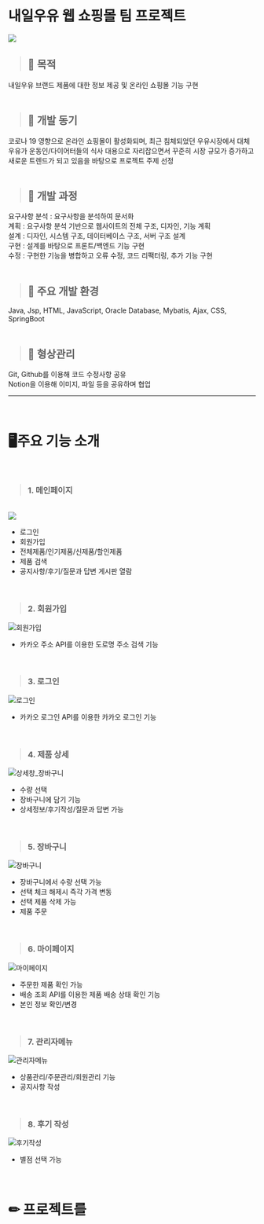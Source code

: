 # 내일우유 웹 쇼핑몰 팀 프로젝트
<img src="https://user-images.githubusercontent.com/125838349/227221099-facd2a8b-25db-4795-9ad0-62060e539fc9.png">
   
      
> ## 🥛 목적   
내일우유 브랜드 제품에 대한 정보 제공 및 온라인 쇼핑몰 기능 구현
<br>
<br>
> ## 🥛 개발 동기   
코로나 19 영향으로 온라인 쇼핑몰이 활성화되며, 최근 침체되었던 우유시장에서 대체우유가 운동인/다이어터들의 식사 대용으로 자리잡으면서 꾸준히 시장 규모가 증가하고 새로운 트렌드가 되고 있음을 바탕으로 프로젝트 주제 선정
<br>
<br>
> ## 🥛 개발 과정   
요구사항 분석 : 요구사항을 분석하여 문서화   
계획 : 요구사항 분석 기반으로 웹사이트의 전체 구조, 디자인, 기능 계획   
설계 : 디자인, 시스템 구조, 데이터베이스 구조, 서버 구조 설계   
구현 : 설계를 바탕으로 프론트/백엔드 기능 구현   
수정 : 구현한 기능을 병합하고 오류 수정, 코드 리팩터링, 추가 기능 구현
<br>
<br>
> ## 🥛 주요 개발 환경   
Java, Jsp, HTML, JavaScript, Oracle Database, Mybatis, Ajax, CSS, SpringBoot
<br>
<br>
> ## 🥛 형상관리   
Git, Github를 이용해 코드 수정사항 공유   
Notion을 이용해 이미지, 파일 등을 공유하며 협업
***
<br>
   
# 🖥주요 기능 소개   <br>
<br>   
   
> ### **1. 메인페이지**
<br>
<img src="https://user-images.githubusercontent.com/125838349/227219033-61511c6b-0a79-4d41-9818-14803cb8f413.png">
   
* 로그인   <br>
* 회원가입   <br>
* 전체제품/인기제품/신제품/할인제품   <br>
* 제품 검색   <br>
* 공지사항/후기/질문과 답변 게시판 열람   <br>
<br>
   
> ### **2. 회원가입**
   
![회원가입](https://user-images.githubusercontent.com/125838349/227253567-b1eb170a-ed2f-423c-9a85-8fbef5b3dd5f.PNG)
   
* 카카오 주소 API를 이용한 도로명 주소 검색 기능   <br>
<br>
   
> ### **3. 로그인**
   
![로그인](https://user-images.githubusercontent.com/125838349/227253537-a9d48158-c6bf-43d3-b6b8-8dceb2154cb3.PNG)
   
* 카카오 로그인 API를 이용한 카카오 로그인 기능   <br>
<br>

> ### **4. 제품 상세**
   
![상세창_장바구니](https://user-images.githubusercontent.com/125838349/227253558-bc521252-b4fa-449b-8c50-61178ecdc084.PNG)
   
* 수량 선택   <br>
* 장바구니에 담기 기능 <br>
* 상세정보/후기작성/질문과 답변 가능
<br>

> ### **5. 장바구니**
   
![장바구니](https://user-images.githubusercontent.com/125838349/227253565-497e0d2a-7ba7-4dfb-951d-56ea32f2d2e5.PNG)
   
* 장바구니에서 수량 선택 가능  <br>
* 선택 체크 해제시 즉각 가격 변동 <br>
* 선택 제품 삭제 가능 <br>
* 제품 주문
<br>

> ### **6. 마이페이지**
   
![마이페이지](https://user-images.githubusercontent.com/125838349/227253545-9199657b-1079-4c2a-98f1-4beef1521c1e.PNG)
   
* 주문한 제품 확인 가능   <br>
* 배송 조회 API를 이용한 제품 배송 상태 확인 기능 <br>
* 본인 정보 확인/변경
<br>

> ### **7. 관리자메뉴**
   
![관리자메뉴](https://user-images.githubusercontent.com/125838349/227253511-c47446f1-1256-4ee2-be3d-02188493136d.PNG)
   
* 상품관리/주문관리/회원관리 기능   <br>
* 공지사항 작성
<br>

> ### **8. 후기 작성**
   
![후기작성](https://user-images.githubusercontent.com/125838349/227253570-61da44d3-f7ee-4429-9251-33c238bb5a0b.PNG)
   
* 별점 선택 가능   <br>
<br>

   
   
# ✏ 프로젝트를 
